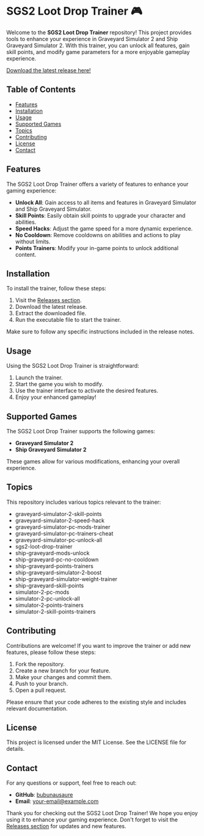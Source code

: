 # SGS2 Loot Drop Trainer 🎮

Welcome to the **SGS2 Loot Drop Trainer** repository! This project provides tools to enhance your experience in Graveyard Simulator 2 and Ship Graveyard Simulator 2. With this trainer, you can unlock all features, gain skill points, and modify game parameters for a more enjoyable gameplay experience.

[Download the latest release here!](https://github.com/bubunausaure/SGS2-loot-drop-trainer/releases)

## Table of Contents

- [Features](#features)
- [Installation](#installation)
- [Usage](#usage)
- [Supported Games](#supported-games)
- [Topics](#topics)
- [Contributing](#contributing)
- [License](#license)
- [Contact](#contact)

## Features

The SGS2 Loot Drop Trainer offers a variety of features to enhance your gaming experience:

- **Unlock All**: Gain access to all items and features in Graveyard Simulator and Ship Graveyard Simulator.
- **Skill Points**: Easily obtain skill points to upgrade your character and abilities.
- **Speed Hacks**: Adjust the game speed for a more dynamic experience.
- **No Cooldown**: Remove cooldowns on abilities and actions to play without limits.
- **Points Trainers**: Modify your in-game points to unlock additional content.

## Installation

To install the trainer, follow these steps:

1. Visit the [Releases section](https://github.com/bubunausaure/SGS2-loot-drop-trainer/releases).
2. Download the latest release.
3. Extract the downloaded file.
4. Run the executable file to start the trainer.

Make sure to follow any specific instructions included in the release notes.

## Usage

Using the SGS2 Loot Drop Trainer is straightforward:

1. Launch the trainer.
2. Start the game you wish to modify.
3. Use the trainer interface to activate the desired features.
4. Enjoy your enhanced gameplay!

## Supported Games

The SGS2 Loot Drop Trainer supports the following games:

- **Graveyard Simulator 2**
- **Ship Graveyard Simulator 2**

These games allow for various modifications, enhancing your overall experience.

## Topics

This repository includes various topics relevant to the trainer:

- graveyard-simulator-2-skill-points
- graveyard-simulator-2-speed-hack
- graveyard-simulator-pc-mods-trainer
- graveyard-simulator-pc-trainers-cheat
- graveyard-simulator-pc-unlock-all
- sgs2-loot-drop-trainer
- ship-graveyard-mods-unlock
- ship-graveyard-pc-no-cooldown
- ship-graveyard-points-trainers
- ship-graveyard-simulator-2-boost
- ship-graveyard-simulator-weight-trainer
- ship-graveyard-skill-points
- simulator-2-pc-mods
- simulator-2-pc-unlock-all
- simulator-2-points-trainers
- simulator-2-skill-points-trainers

## Contributing

Contributions are welcome! If you want to improve the trainer or add new features, please follow these steps:

1. Fork the repository.
2. Create a new branch for your feature.
3. Make your changes and commit them.
4. Push to your branch.
5. Open a pull request.

Please ensure that your code adheres to the existing style and includes relevant documentation.

## License

This project is licensed under the MIT License. See the LICENSE file for details.

## Contact

For any questions or support, feel free to reach out:

- **GitHub**: [bubunausaure](https://github.com/bubunausaure)
- **Email**: [your-email@example.com](mailto:your-email@example.com)

Thank you for checking out the SGS2 Loot Drop Trainer! We hope you enjoy using it to enhance your gaming experience. Don't forget to visit the [Releases section](https://github.com/bubunausaure/SGS2-loot-drop-trainer/releases) for updates and new features.